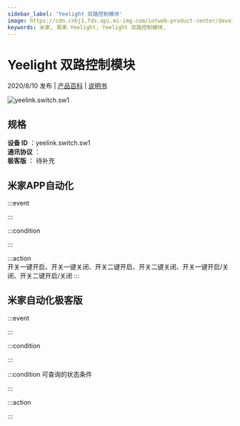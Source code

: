 ```yaml
---
sidebar_label: 'Yeelight 双路控制模块'
image: https://cdn.cnbj1.fds.api.mi-img.com/iotweb-product-center/developer_15897852814760U6yaDnN.png?GalaxyAccessKeyId=AKVGLQWBOVIRQ3XLEW&Expires=9223372036854775807&Signature=aShBwu0XnJgnzBs9hhLc3wmCyfs=
keywords: 米家, 易来 Yeelight, Yeelight 双路控制模块, 
---
```

# Yeelight 双路控制模块

2020/8/10 发布 | [产品百科](https://home.mi.com/webapp/content/baike/product/index.html?model=yeelink.switch.sw1/) | [说明书](https://home.mi.com/views/introduction.html?model=yeelink.switch.sw1&region=cn)

![yeelink.switch.sw1](https://cdn.cnbj1.fds.api.mi-img.com/iotweb-product-center/developer_15897852814760U6yaDnN.png?GalaxyAccessKeyId=AKVGLQWBOVIRQ3XLEW&Expires=9223372036854775807&Signature=aShBwu0XnJgnzBs9hhLc3wmCyfs=)

## 规格  
> 
**设备 ID** ：yeelink.switch.sw1  
**通讯协议** ：  
**极客版**  ： 待补充 


## 米家APP自动化  

:::event  

:::

:::condition  

:::

:::action   
开关一键开启、开关一键关闭、开关二键开启、开关二键关闭、开关一键开启/关闭、开关二键开启/关闭
:::

## 米家自动化极客版  

:::event  

:::

:::condition  

:::

:::condition 可查询的状态条件  

:::

:::action  

:::

        
